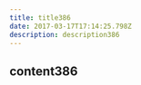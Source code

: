 ```yaml
---
title: title386
date: 2017-03-17T17:14:25.798Z
description: description386
---
```


## content386
  
